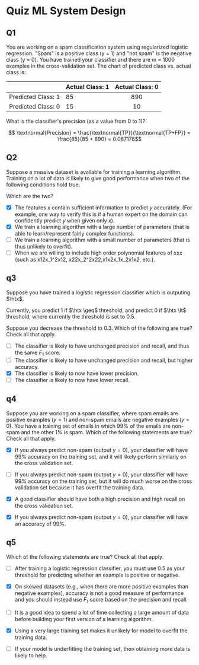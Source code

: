 # Quiz ML System Design

## Q1
You are working on a spam classification system using regularized logistic regression. "Spam" is a positive class (y = 1) and "not spam" is the negative class (y = 0). You have trained your classifier and there are m = 1000 examples in the cross-validation set. The chart of predicted class vs. actual class is:

|   | Actual Class: 1   | Actual Class: 0
| - | ------------- |:-------------:|
| Predicted Class: 1| 85 |890
| Predicted Class: 0| 15 | 10

What is the classifier's precision (as a value from 0 to 1)?

$$ \textnormal{Precision} = \frac{\textnormal{TP}}{\textnormal{TP+FP}} = \frac{85}{85 + 890} = 0.087178$$

## Q2

Suppose a massive dataset is available for training a learning algorithm. Training on a lot of data is likely to give good performance when two of the following conditions hold true.

Which are the two?

* [x] The features $x$ contain sufficient information to predict $y$ accurately. (For example, one way to verify this is if a human expert on the domain can confidently predict $y$ when given only $x$).
* [x] We train a learning algorithm with a large number of parameters (that is able to learn/represent fairly complex functions).
* [ ] We train a learning algorithm with a small number of parameters (that is thus unlikely to overfit).
* [ ] When we are willing to include high order polynomial features of xxx (such as x12x_1^2x12​, x22x_2^2x22​,x1x2x_1x_2x1​x2​, etc.).

## q3

Suppose you have trained a logistic regression classifier which is outputing $\htx$.

Currently, you predict 1 if $\htx \geq$ threshold, and predict 0 if $\htx \lt$ threshold, where currently the threshold is set to 0.5.

Suppose you decrease the threshold to 0.3. Which of the following are true? Check all that apply.

* [ ] The classifier is likely to have unchanged precision and recall, and thus the same $F_1$​ score.
* [ ] The classifier is likely to have unchanged precision and recall, but higher accuracy.
* [x] The classifier is likely to now have lower precision.
* [ ] The classifier is likely to now have lower recall.

## q4

Suppose you are working on a spam classifier, where spam emails are positive examples ($y=1$) and non-spam emails are negative examples ($y=0$). You have a training set of emails in which 99% of the emails are non-spam and the other 1% is spam. Which of the following statements are true? Check all that apply.

* [x] If you always predict non-spam (output $y=0$), your classifier will have 99% accuracy on the training set, and it will likely perform similarly on the cross validation set.

* [ ] If you always predict non-spam (output $y=0$), your classifier will have 99% accuracy on the training set, but it will do much worse on the cross validation set because it has overfit the training data.

* [x] A good classifier should have both a high precision and high recall on the cross validation set.

* [x] If you always predict non-spam (output $y=0$), your classifier will have an accuracy of 99%.

## q5

Which of the following statements are true? Check all that apply.

* [ ] After training a logistic regression classifier, you must use 0.5 as your threshold for predicting whether an example is positive or negative.

* [x] On skewed datasets (e.g., when there are more positive examples than negative examples), accuracy is not a good measure of performance and you should instead use $F_1$​ score based on the precision and recall.

* [ ] It is a good idea to spend a lot of time collecting a large amount of data before building your first version of a learning algorithm.

* [x] Using a very large training set makes it unlikely for model to overfit the training data.

* [ ] If your model is underfitting the training set, then obtaining more data is likely to help.
